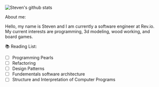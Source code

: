 ![Steven's github stats](https://github-readme-stats.vercel.app/api?username=stevenmdixon)

About me: 

Hello, my name is Steven and I am currently a software engineer at Rev.io. 
My current interests are programming, 3d modeling, wood working, and board games.

📚 Reading List:
- [ ] Programming Pearls
- [ ] Refactoring
- [ ] Design Patterns
- [ ] Fundementals software architecture
- [ ] Structure and Interpretation of Computer Programs

<!--
**StevenMDixon/StevenMDixon** is a ✨ _special_ ✨ repository because its `README.md` (this file) appears on your GitHub profile.

Here are some ideas to get you started:

- 🔭 I’m currently working on ...-
 🌱 I’m currently learning ...
- 👯 I’m looking to collaborate on ...
- 🤔 I’m looking for help with ...
- 💬 Ask me about ...
- 📫 How to reach me: ...
- 😄 Pronouns: ...
- ⚡ Fun fact: ...
-->
